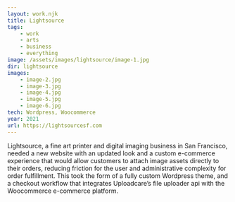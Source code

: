 ```yaml
---
layout: work.njk
title: Lightsource
tags:
    - work
    - arts
    - business
    - everything
image: /assets/images/lightsource/image-1.jpg
dir: lightsource
images:
    - image-2.jpg
    - image-3.jpg
    - image-4.jpg
    - image-5.jpg
    - image-6.jpg
tech: Wordpress, Woocommerce
year: 2021
url: https://lightsourcesf.com
---
```


Lightsource, a fine art printer and digital imaging business in San Francisco, needed a new website with an updated look and a custom e-commerce experience that would allow customers to attach image assets directly to their orders, reducing friction for the user and administrative complexity for order fulfillment. This took the form of a fully custom Wordpress theme, and a checkout workflow that integrates Uploadcare’s file uploader api with the Woocommerce e-commerce platform.